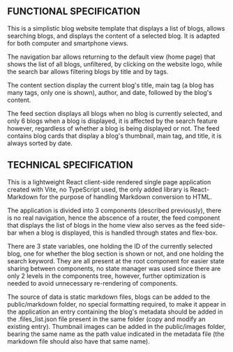 ## FUNCTIONAL SPECIFICATION

This is a simplistic blog website template that displays a list of blogs, allows searching blogs, and displays the content of a selected blog. It is adapted for both computer and smartphone views.

The navigation bar allows returning to the default view (home page) that shows the list of all blogs, unfiltered, by clicking on the website logo, while the search bar allows filtering blogs by title and by tags.

The content section display the current blog's title, main tag (a blog has many tags, only one is shown), author, and date, followed by the blog's content.

The feed section displays all blogs when no blog is currently selected, and only 6 blogs when a blog is displayed, it is affected by the search feature however, regardless of whether a blog is being displayed or not. The feed contains blog cards that display a blog's thumbnail, main tag, and title, it is always sorted by date.

## TECHNICAL SPECIFICATION

This is a lightweight React client-side rendered single page application created with Vite, no TypeScript used, the only added library is React-Markdown for the purpose of handling Markdown conversion to HTML.

The application is divided into 3 components (described previously), there is no real navigation, hence the abscence of a router, the feed component that displays the list of blogs in the home view also serves as the feed side-bar when a blog is displayed, this is handled through states and flex-box.

There are 3 state variables, one holding the ID of the currently selected blog, one for whether the blog section is shown or not, and one holding the search keyword. They are all present at the root component for easier state sharing between components, no state manager was used since there are only 2 levels in the components tree, however, further optimization is needed to avoid unnecessary re-rendering of components.

The source of data is static markdown files, blogs can be added to the public/markdown folder, no special formatting required, to make it appear in the application an entry containing the blog's metadata should be added in the .files_list.json file present in the same folder (copy and modify an existing entry). Thumbnail images can be added in the public/images folder, bearing the same name as the path value indicated in the metadata file (the markdown file should also have that same name).